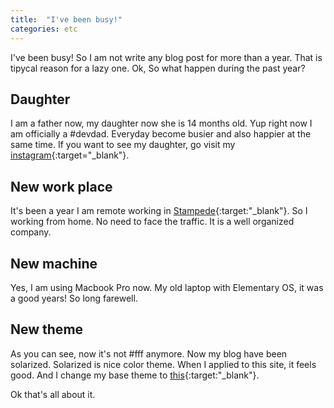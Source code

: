 ```yaml
---
title:  "I've been busy!"
categories: etc
---
```


I've been busy! So I am not write any blog post for more than a year. That is tipycal reason for a lazy one. Ok, So what happen during the past year?

## Daughter
I am a father now, my daughter now she is 14 months old. Yup right now I am officially a #devdad. Everyday become busier and also happier at the same time. If you want to see my daughter, go visit my [instagram](https://www.instagram.com/tonnevlysanjaya/){:target="_blank"}.

## New work place
It's been a year I am remote working in [Stampede](http://stampede-design.com){:target:"_blank"}. So I working from home. No need to face the traffic. It is a well organized company.

## New machine
Yes, I am using Macbook Pro now. My old laptop with Elementary OS, it was a good years! So long farewell.

## New theme
As you can see, now it's not #fff anymore. Now my blog have been solarized. Solarized is nice color theme. When I applied to this site, it feels good. And I change my base theme to [this](https://github.com/getmicah/getmicah.github.io){:target:"_blank"}.

Ok that's all about it.

